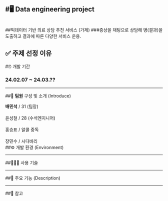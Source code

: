 #🖥️ **Data engineering project**
-------------------------
<br>
##빅데이터 기반 의료 상담 추천 서비스 (가제)
###증상을 채팅으로 상담해 병(결과)을 도출하고 결과에 따른 다양한 서비스 운용.

✅ **주제 선정 이유**
<br>
--------------------------
#⏰ 개발 기간
<br>
### 24.02.07 ~ 24.03.??

--------------------------
##👥 **팀원** 구성 및 소개 (Introduce)

**배민석** / 31 (팀장) 
<br><br>
윤성철 / 28 (수석엔지니어)
<br><br>
홍승표 / 알콜 중독
<br><br>
장민수 / 시다바리
<br>
##⚙️ 개발 환경 (Environment)



---------------------------

##👨🏻‍💻 사용 기술 


---------------------------

##📌 주요 기능 (Description)


---------------------------

##🔗 참고 



